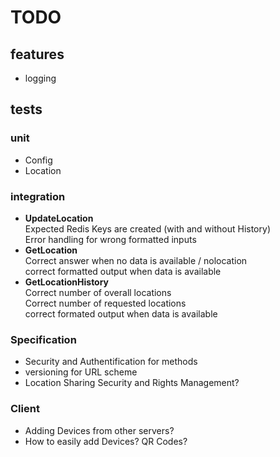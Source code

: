 # TODO

## features

* logging

## tests

### unit

* Config
* Location

### integration

* __UpdateLocation__    
  Expected Redis Keys are created (with and without History)    
  Error handling for wrong formatted inputs    
* __GetLocation__    
  Correct answer when no data is available / nolocation    
  correct formatted output when data is available    
* __GetLocationHistory__    
  Correct number of overall locations    
  Correct number of requested locations    
  correct formated output when data is available    

### Specification
* Security and Authentification for methods
* versioning for URL scheme
* Location Sharing Security and Rights Management?

### Client
* Adding Devices from other servers?
* How to easily add Devices? QR Codes?
